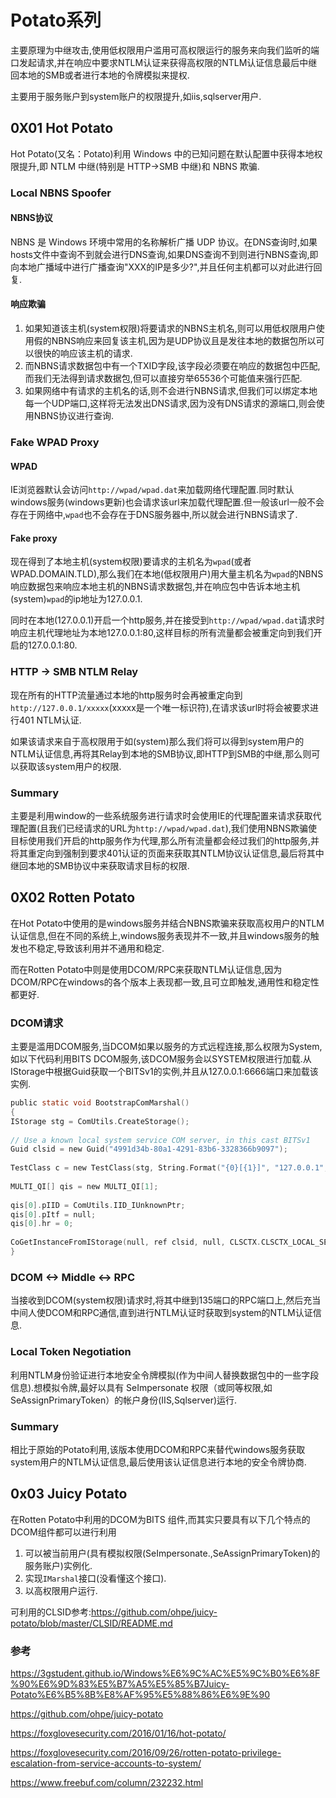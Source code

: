 # Potato系列

主要原理为中继攻击,使用低权限用户滥用可高权限运行的服务来向我们监听的端口发起请求,并在响应中要求NTLM认证来获得高权限的NTLM认证信息最后中继回本地的SMB或者进行本地的令牌模拟来提权.

主要用于服务账户到system账户的权限提升,如iis,sqlserver用户.

## 0X01 Hot Potato

Hot Potato(又名：Potato)利用 Windows 中的已知问题在默认配置中获得本地权限提升,即 NTLM 中继(特别是 HTTP->SMB 中继)和 NBNS 欺骗.

### Local NBNS Spoofer

#### NBNS协议

NBNS 是 Windows 环境中常用的名称解析广播 UDP 协议。在DNS查询时,如果hosts文件中查询不到就会进行DNS查询,如果DNS查询不到则进行NBNS查询,即向本地广播域中进行广播查询"XXX的IP是多少?",并且任何主机都可以对此进行回复.

#### 响应欺骗

1. 如果知道该主机(system权限)将要请求的NBNS主机名,则可以用低权限用户使用假的NBNS响应来回复该主机,因为是UDP协议且是发往本地的数据包所以可以很快的响应该主机的请求.
2. 而NBNS请求数据包中有一个TXID字段,该字段必须要在响应的数据包中匹配,而我们无法得到请求数据包,但可以直接穷举65536个可能值来强行匹配.
3. 如果网络中有请求的主机名的话,则不会进行NBNS请求,但我们可以绑定本地每一个UDP端口,这样将无法发出DNS请求,因为没有DNS请求的源端口,则会使用NBNS协议进行查询.

### Fake WPAD Proxy

#### WPAD

IE浏览器默认会访问`http://wpad/wpad.dat`来加载网络代理配置.同时默认windows服务(windows更新)也会请求该url来加载代理配置.但一般该url一般不会存在于网络中,`wpad`也不会存在于DNS服务器中,所以就会进行NBNS请求了.

#### Fake proxy

现在得到了本地主机(system权限)要请求的主机名为`wpad`(或者WPAD.DOMAIN.TLD),那么我们在本地(低权限用户)用大量主机名为`wpad`的NBNS响应数据包来响应本地主机的NBNS请求数据包,并在响应包中告诉本地主机(system)`wpad`的ip地址为127.0.0.1.

同时在本地(127.0.0.1)开启一个http服务,并在接受到`http://wpad/wpad.dat`请求时响应主机代理地址为本地127.0.0.1:80,这样目标的所有流量都会被重定向到我们开启的127.0.0.1:80.

### HTTP -> SMB NTLM Relay

现在所有的HTTP流量通过本地的http服务时会再被重定向到`http://127.0.0.1/xxxxx`(xxxxx是一个唯一标识符),在请求该url时将会被要求进行401 NTLM认证.

如果该请求来自于高权限用于如(system)那么我们将可以得到system用户的NTLM认证信息,再将其Relay到本地的SMB协议,即HTTP到SMB的中继,那么则可以获取该system用户的权限.

### Summary

主要是利用window的一些系统服务进行请求时会使用IE的代理配置来请求获取代理配置(且我们已经请求的URL为`http://wpad/wpad.dat`),我们使用NBNS欺骗使目标使用我们开启的http服务作为代理,那么所有流量都会经过我们的http服务,并将其重定向到强制到要求401认证的页面来获取其NTLM协议认证信息,最后将其中继回本地的SMB协议中来获取请求目标的权限.

## 0X02 Rotten Potato

在Hot Potato中使用的是windows服务并结合NBNS欺骗来获取高权用户的NTLM认证信息,但在不同的系统上,windows服务表现并不一致,并且windows服务的触发也不稳定,导致该利用并不通用和稳定.

而在Rotten Potato中则是使用DCOM/RPC来获取NTLM认证信息,因为DCOM/RPC在windows的各个版本上表现都一致,且可立即触发,通用性和稳定性都更好.

### DCOM请求

主要是滥用DCOM服务,当DCOM如果以服务的方式远程连接,那么权限为System,如以下代码利用BITS DCOM服务,该DCOM服务会以SYSTEM权限进行加载.从IStorage中根据Guid获取一个BITSv1的实例,并且从127.0.0.1:6666端口来加载该实例.

```C
public static void BootstrapComMarshal()
{
IStorage stg = ComUtils.CreateStorage();
 
// Use a known local system service COM server, in this cast BITSv1
Guid clsid = new Guid("4991d34b-80a1-4291-83b6-3328366b9097");
 
TestClass c = new TestClass(stg, String.Format("{0}[{1}]", "127.0.0.1", 6666)); // ip and port
 
MULTI_QI[] qis = new MULTI_QI[1];
 
qis[0].pIID = ComUtils.IID_IUnknownPtr;
qis[0].pItf = null;
qis[0].hr = 0;
 
CoGetInstanceFromIStorage(null, ref clsid, null, CLSCTX.CLSCTX_LOCAL_SERVER, c, 1,       qis);
}
```

### DCOM <-> Middle <-> RPC

当接收到DCOM(system权限)请求时,将其中继到135端口的RPC端口上,然后充当中间人使DCOM和RPC通信,直到进行NTLM认证时获取到system的NTLM认证信息.

### Local Token Negotiation

利用NTLM身份验证进行本地安全令牌模拟(作为中间人替换数据包中的一些字段信息).想模拟令牌,最好以具有 SeImpersonate 权限（或同等权限,如SeAssignPrimaryToken）的帐户身份(IIS,Sqlserver)运行.

### Summary

相比于原始的Potato利用,该版本使用DCOM和RPC来替代windows服务获取system用户的NTLM认证信息,最后使用该认证信息进行本地的安全令牌协商.

## 0x03 Juicy Potato

在Rotten Potato中利用的DCOM为BITS 组件,而其实只要具有以下几个特点的DCOM组件都可以进行利用

1. 可以被当前用户(具有模拟权限(SeImpersonate.,SeAssignPrimaryToken)的服务账户)实例化.
2. 实现`IMarshal`接口(没看懂这个接口).
3. 以高权限用户运行.

可利用的CLSID参考:https://github.com/ohpe/juicy-potato/blob/master/CLSID/README.md



### 参考

https://3gstudent.github.io/Windows%E6%9C%AC%E5%9C%B0%E6%8F%90%E6%9D%83%E5%B7%A5%E5%85%B7Juicy-Potato%E6%B5%8B%E8%AF%95%E5%88%86%E6%9E%90

https://github.com/ohpe/juicy-potato

https://foxglovesecurity.com/2016/01/16/hot-potato/

https://foxglovesecurity.com/2016/09/26/rotten-potato-privilege-escalation-from-service-accounts-to-system/

https://www.freebuf.com/column/232232.html


